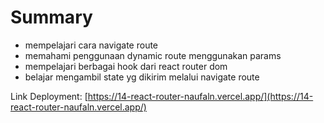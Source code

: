 # Summary

- mempelajari cara navigate route
- memahami penggunaan dynamic route menggunakan params
- mempelajari berbagai hook dari react router dom
- belajar mengambil state yg dikirim melalui navigate route

Link Deployment: [https://14-react-router-naufaln.vercel.app/](https://14-react-router-naufaln.vercel.app/)